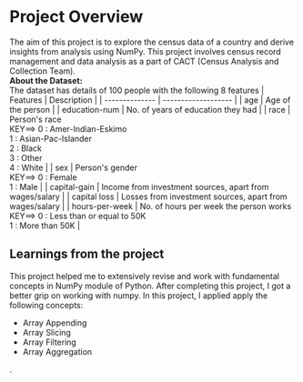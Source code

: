 # Project Overview

 The aim of this project is to explore the census data of a country and derive insights from analysis using NumPy. This project involves census record management and data analysis as a part of CACT (Census Analysis and Collection Team). <br/>
**About the Dataset:** <br/>
The dataset has details of 100 people with the following 8 features
| Features | Description |
| -------------- | ------------------- |
| age	| Age of the person |
| education-num	| No. of years of education they had |
| race	| Person's race <br/>  KEY==> 0 : Amer-Indian-Eskimo <br/> 1 : Asian-Pac-Islander <br/> 2 : Black <br/> 3 : Other <br/> 4 : White |
| sex 	| Person's gender <br/> KEY==> 0 : Female <br/> 1 : Male |
| capital-gain |	Income from investment sources, apart from wages/salary |
| capital loss |	Losses from investment sources, apart from wages/salary |
| hours-per-week	| No. of hours per week the person works  <br/>KEY==> 0 : Less than or equal to 50K <br/> 1 : More than 50K  |



## Learnings from the project

 This project helped me to extensively revise and work with fundamental concepts in NumPy module of Python. After completing this project, I got a better grip on working with numpy. In this project, I applied apply the following concepts:
- Array Appending
- Array Slicing
- Array Filtering
- Array Aggregation



 .





